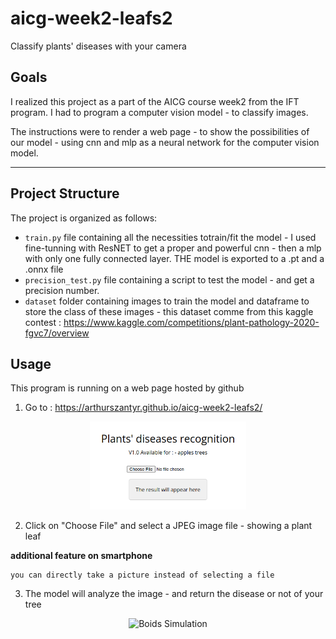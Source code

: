 # aicg-week2-leafs2
Classify plants' diseases with your camera

## Goals
I realized this project as a part of the AICG course week2 from the IFT program. I had to program a computer vision model - to classify images.

The instructions were to render a web page - to show the possibilities of our model - using cnn and mlp as a neural network for the computer vision  model.

--------

## Project Structure

The project is organized as follows:

- `train.py` file containing all the necessities totrain/fit the model - I used fine-tunning with ResNET to get a proper and powerful cnn - then a mlp with only one fully connected layer. THE model is exported to a .pt and a .onnx file
- `precision_test.py` file containing a script to test the model - and get a precision number.
- `dataset` folder containing images to train the model and dataframe to store the class of these images - this dataset comme from this kaggle contest : https://www.kaggle.com/competitions/plant-pathology-2020-fgvc7/overview


## Usage
This program is running on a web page hosted by github

1.  Go to : https://arthurszantyr.github.io/aicg-week2-leafs2/

<p align="center">
  <img src="README/menu.png" alt="Boids Simulation" width="250">
</p>

2.  Click on "Choose File" and select a JPEG image file - showing a plant leaf

__additional feature on smartphone__
    
    you can directly take a picture instead of selecting a file

3. The model will analyze the image - and return the disease or not of your tree




<p align="center">
  <img src="README/demo.gif" alt="Boids Simulation" width="250">
</p>



